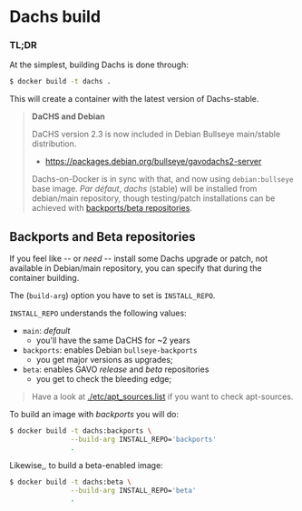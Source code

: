 # Dachs build

### TL;DR
At the simplest, building Dachs is done through:
```bash
$ docker build -t dachs .
```
This will create a container with the latest version of Dachs-stable.

> **DaCHS and Debian**
> 
> DaCHS version 2.3 is now included in Debian Bullseye main/stable distribution.
> * https://packages.debian.org/bullseye/gavodachs2-server
> 
> Dachs-on-Docker is in sync with that, and now using `debian:bullseye` base image.
> _Par défaut_, _dachs_ (stable) will be installed from debian/main repository, 
> though testing/patch installations can be achieved with [backports/beta repositories](#-Backports-and-Beta-repositories).


## Backports and Beta repositories
If you feel like -- or _need_ -- install some Dachs upgrade or patch, not available in
Debian/main repository, you can specify that during the container building.

The (`build-arg`) option you have to set is `INSTALL_REPO`.

`INSTALL_REPO` understands the following values:
* `main`: _default_
    - you'll have the same DaCHS for ~2 years
* `backports`: enables Debian `bullseye-backports`
    - you get major versions as upgrades;
* `beta`: enables GAVO _release_ and _beta_ repositories
    - you get to check the bleeding edge;

> Have a look at [./etc/apt_sources.list](./etc/apt_sources.list) if you want to check apt-sources.

To build an image with _backports_ you will do:
```bash
$ docker build -t dachs:backports \
               --build-arg INSTALL_REPO='backports'
               .
```

Likewise,, to build a beta-enabled image:
```bash
$ docker build -t dachs:beta \
               --build-arg INSTALL_REPO='beta'
               .
```

